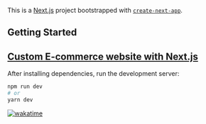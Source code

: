 This is a [Next.js](https://nextjs.org/) project bootstrapped with [`create-next-app`](https://github.com/vercel/next.js/tree/canary/packages/create-next-app).

## Getting Started

## <a href="https://firstnextjsproject-sage.vercel.app/">Custom E-commerce website with Next.js</a>

After installing dependencies, run the development server:

```bash
npm run dev
# or
yarn dev
```
<a href="https://wakatime.com/badge/user/96c624d1-0b41-48bb-b954-a9efd41cfa9d/project/53f7f406-01a8-4451-9b76-2e89b63afc27"><img src="https://wakatime.com/badge/user/96c624d1-0b41-48bb-b954-a9efd41cfa9d/project/53f7f406-01a8-4451-9b76-2e89b63afc27.svg" alt="wakatime"></a>

